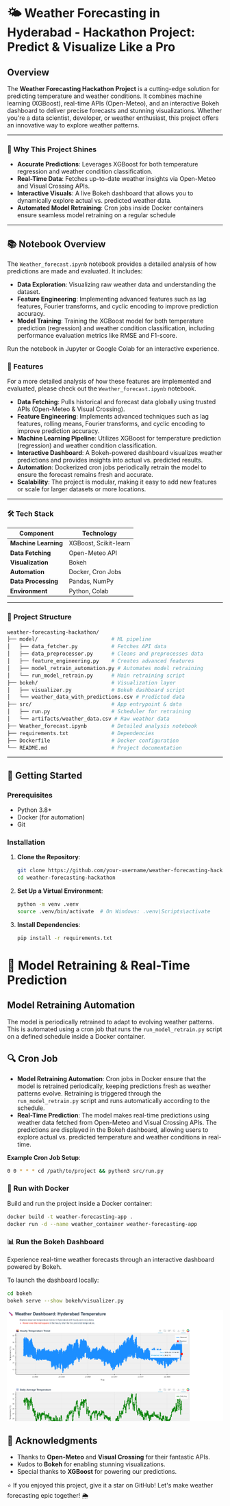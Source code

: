 # 🌤️ Weather Forecasting in Hyderabad - Hackathon Project: Predict & Visualize Like a Pro

## Overview

The **Weather Forecasting Hackathon Project** is a cutting-edge solution for predicting temperature and weather conditions. It combines machine learning (XGBoost), real-time APIs (Open-Meteo), and an interactive Bokeh dashboard to deliver precise forecasts and stunning visualizations. Whether you're a data scientist, developer, or weather enthusiast, this project offers an innovative way to explore weather patterns.

---

### 🚀 Why This Project Shines

- **Accurate Predictions**: Leverages XGBoost for both temperature regression and weather condition classification.
- **Real-Time Data**: Fetches up-to-date weather insights via Open-Meteo and Visual Crossing APIs.
- **Interactive Visuals**: A live Bokeh dashboard that allows you to dynamically explore actual vs. predicted weather data.
- **Automated Model Retraining**: Cron jobs inside Docker containers ensure seamless model retraining on a regular schedule
---

## 📚 Notebook Overview

The `Weather_forecast.ipynb` notebook provides a detailed analysis of how predictions are made and evaluated. It includes:

- **Data Exploration**: Visualizing raw weather data and understanding the dataset.
- **Feature Engineering**: Implementing advanced features such as lag features, Fourier transforms, and cyclic encoding to improve prediction accuracy.
- **Model Training**: Training the XGBoost model for both temperature prediction (regression) and weather condition classification, including performance evaluation metrics like RMSE and F1-score.

Run the notebook in Jupyter or Google Colab for an interactive experience.


### 🎯 Features

For a more detailed analysis of how these features are implemented and evaluated, please check out the `Weather_forecast.ipynb` notebook.

- **Data Fetching**: Pulls historical and forecast data globally using trusted APIs (Open-Meteo & Visual Crossing).
- **Feature Engineering**: Implements advanced techniques such as lag features, rolling means, Fourier transforms, and cyclic encoding to improve prediction accuracy.
- **Machine Learning Pipeline**: Utilizes XGBoost for temperature prediction (regression) and weather condition classification.
- **Interactive Dashboard**: A Bokeh-powered dashboard visualizes weather predictions and provides insights into actual vs. predicted results.
- **Automation**: Dockerized cron jobs periodically retrain the model to ensure the forecast remains fresh and accurate.
- **Scalability**: The project is modular, making it easy to add new features or scale for larger datasets or more locations.

---

### 🛠️ Tech Stack

| **Component**        | **Technology**        |
|----------------------|-----------------------|
| **Machine Learning** | XGBoost, Scikit-learn |
| **Data Fetching**    | Open-Meteo API        |
| **Visualization**    | Bokeh                 |
| **Automation**       | Docker, Cron Jobs     |
| **Data Processing**  | Pandas, NumPy         |
| **Environment**      | Python, Colab         |

---

### 📂 Project Structure

```bash
weather-forecasting-hackathon/
├── model/                        # ML pipeline
│   ├── data_fetcher.py           # Fetches API data
│   ├── data_preprocessor.py      # Cleans and preprocesses data
│   ├── feature_engineering.py    # Creates advanced features
│   ├── model_retrain_automation.py # Automates model retraining
│   └── run_model_retrain.py      # Main retraining script
├── bokeh/                        # Visualization layer
│   ├── visualizer.py             # Bokeh dashboard script
│   └── weather_data_with_predictions.csv # Predicted data
├── src/                          # App entrypoint & data
│   ├── run.py                    # Scheduler for retraining
│   └── artifacts/weather_data.csv # Raw weather data
├── Weather_forecast.ipynb        # Detailed analysis notebook
├── requirements.txt              # Dependencies
├── Dockerfile                    # Docker configuration
└── README.md                     # Project documentation
```

---

## 🚀 Getting Started

### Prerequisites

- Python 3.8+
- Docker (for automation)
- Git

### Installation

1. **Clone the Repository**:
   ```bash
   git clone https://github.com/your-username/weather-forecasting-hackathon.git
   cd weather-forecasting-hackathon
   ```
2. **Set Up a Virtual Environment**:
   ```bash
   python -m venv .venv
   source .venv/bin/activate  # On Windows: .venv\Scripts\activate
   ```
3. **Install Dependencies**:
   ```bash
   pip install -r requirements.txt
   ```

# 🔁 Model Retraining & Real-Time Prediction

## Model Retraining Automation
The model is periodically retrained to adapt to evolving weather patterns.  
This is automated using a cron job that runs the `run_model_retrain.py` script on a defined schedule inside a Docker container.

## 🔍 Cron Job

- **Model Retraining Automation**: Cron jobs in Docker ensure that the model is retrained periodically, keeping predictions fresh as weather patterns evolve. Retraining is triggered through the `run_model_retrain.py` script and runs automatically according to the schedule.
- **Real-Time Prediction**: The model makes real-time predictions using weather data fetched from Open-Meteo and Visual Crossing APIs. The predictions are displayed in the Bokeh dashboard, allowing users to explore actual vs. predicted temperature and weather conditions in real-time.

**Example Cron Job Setup**:
```bash
0 0 * * * cd /path/to/project && python3 src/run.py
```

### 🐳 Run with Docker

Build and run the project inside a Docker container:
```bash
docker build -t weather-forecasting-app .
docker run -d --name weather_container weather-forecasting-app
```

### 📊 Run the Bokeh Dashboard

Experience real-time weather forecasts through an interactive dashboard powered by Bokeh.

To launch the dashboard locally:

```bash
cd bokeh
bokeh serve --show bokeh/visualizer.py
```
![img_3.png](img_3.png)

## 🙌 Acknowledgments

- Thanks to **Open-Meteo** and **Visual Crossing** for their fantastic APIs.
- Kudos to **Bokeh** for enabling stunning visualizations.
- Special thanks to **XGBoost** for powering our predictions.

⭐ If you enjoyed this project, give it a star on GitHub! Let's make weather forecasting epic together! 🌦️

